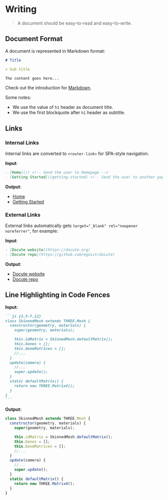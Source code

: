 # Writing

> A document should be easy-to-read and easy-to-write.

## Document Format

A document is represented in Markdown format:

```markdown
# Title

> Sub title

The content goes here...
```

Check out the introduction for [Markdown](https://daringfireball.net/projects/markdown/).

Some notes:

- We use the value of `h1` header as document title.
- We use the first blockquote after `h1` header as subtitle.

## Links

### Internal Links

Internal links are converted to `<router-link>` for SPA-style navigation.

__Input__:

```markdown
- [Home](/) <!-- Send the user to Homepage -->
- [Getting Started](/getting-started) <!-- Send the user to another page -->
```

__Output__:

- [Home](/) <!-- Send the user to Homepage -->
- [Getting Started](/getting-started) <!-- Send the user to another page -->

### External Links

External links automatically gets `target="_blank" rel="noopener noreferrer"`, for example:

__Input__:

```markdown
- [Docute website](https://docute.org)
- [Docute repo](https://github.com/egoist/docute)
```

__Output__:

- [Docute website](https://docute.org)
- [Docute repo](https://github.com/egoist/docute)

## Line Highlighting in Code Fences

__Input:__

````markdown
```js {3,5-7,12}
class SkinnedMesh extends THREE.Mesh {
  constructor(geometry, materials) {
    super(geometry, materials);

    this.idMatrix = SkinnedMesh.defaultMatrix();
    this.bones = [];
    this.boneMatrices = [];
    //...
  }
  update(camera) {
    //...
    super.update();
  }
  static defaultMatrix() {
    return new THREE.Matrix4();
  }
}
```
````

__Output:__

```js {3,5-7,12}
class SkinnedMesh extends THREE.Mesh {
  constructor(geometry, materials) {
    super(geometry, materials);

    this.idMatrix = SkinnedMesh.defaultMatrix();
    this.bones = [];
    this.boneMatrices = [];
    //...
  }
  update(camera) {
    //...
    super.update();
  }
  static defaultMatrix() {
    return new THREE.Matrix4();
  }
}
```
